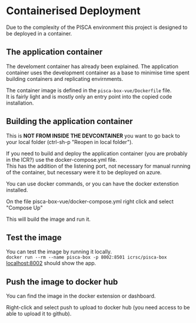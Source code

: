 # Containerised Deployment

Due to the complexity of the PISCA environment this project is designed to be deployed in a container.  

## The application container
The develoment container has already been explained. 
The application container uses the development container as a base to minimise time spent building containers and replicating envirnments.

The container image is defined in the `pisca-box-vue/Dockerfile` file.  
It is fairly light and is mostly only an entry point into the copied code installation. 

## Building the application container

This is **NOT FROM INSIDE THE DEVCONTAINER** you want to go back to your local folder (ctrl-sh-p "Reopen in local folder").

If you need to build and deploy the application container (you are probably in the ICR?) use the docker-compose.yml file.  
This has the addition of the listening port, not necessary for manual running of the container, but necessary were it to be deployed on azure.

You can use docker commands, or you can have the docker extenstion installed.  

On the file pisca-box-vue/docker-compose.yml right click and select "Compose Up"  

This will build the image and run it.

## Test the image

You can test the image by running it locally.  
```docker run --rm --name pisca-box -p 8002:8501 icrsc/pisca-box```  
[localhost:8002](http://localhost:8002) should show the app.

## Push the image to docker hub

You can find the image in the docker extension or dashboard.

Right-click and select push to upload to docker hub (you need access to be able to upload it to github).




